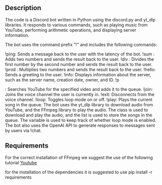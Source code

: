 

## Description
The code is a Discord bot written in Python using the discord.py and yt_dlp libraries. It responds to various commands, such as playing music from YouTube, performing arithmetic operations, and displaying server information.

The bot uses the command prefix "!" and includes the following commands:

!ping: Sends a message back to the user with the latency of the bot.
!sum <numOne> <numTwo>: Adds two numbers and sends the result back to the user.
!div <numOne> <numTwo>: Divides the first number by the second number and sends the result back to the user.
!prod <numOne> <numTwo>: Multiplies two numbers and sends the result back to the user.
!hello: Sends a greeting to the user.
!info: Displays information about the server, such as the server name, creation date, owner, and ID.
!p <search>: Searches YouTube for the specified video and adds it to the queue.
!join: Joins the voice channel the user is currently in.
!exit: Disconnects from the voice channel.
!loop: Toggles loop mode on or off.
!play: Plays the current song in the queue.
The bot uses the yt_dlp library to download audio from YouTube, and the FFmpeg library to play the audio. The class is used to download and play the audio, and the list is used to store the songs in the queue. The variable is used to keep track of whether loop mode is enabled. The bot also uses the OpenAI API to generate responses to messages sent by users via !chat.

## Requirements
For the correct installation of FFmpeg we suggest the use of the following tutorial [Youtube](https://www.youtube.com/watch?v=re_IEwXlcXU) 

  
for the installation of the dependencies it is suggested to use pip install -r requirements

